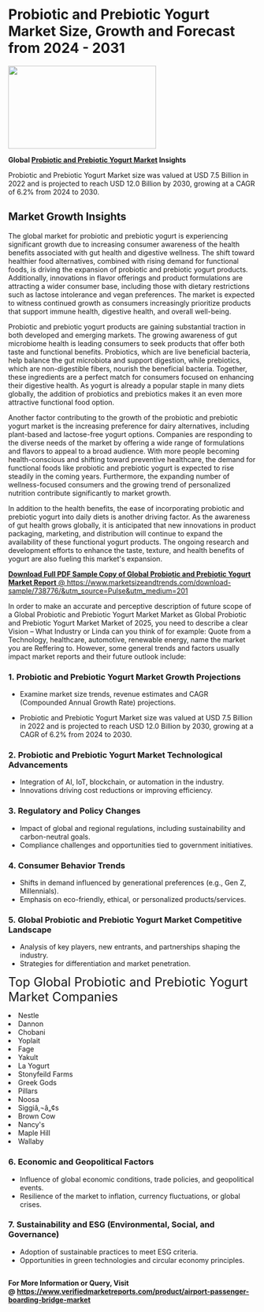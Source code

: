 <H1>Probiotic and Prebiotic Yogurt Market Size, Growth and Forecast from 2024 - 2031</H1><img class="aligncenter size-medium wp-image-584254" src="https://thirdeyenews.in/wp-content/uploads/2024/09/Global-Market-Research-300x168.jpeg" alt="" width="300" height="168" /><p><strong>Global&nbsp;<a href="https://www.marketsizeandtrends.com/download-sample/738776/&amp;utm_source=Pulse&amp;utm_medium=201">Probiotic and Prebiotic Yogurt Market</a> Insights</strong></p><p>Probiotic and Prebiotic Yogurt Market size was valued at USD 7.5 Billion in 2022 and is projected to reach USD 12.0 Billion by 2030, growing at a CAGR of 6.2% from 2024 to 2030.</p><p><h2>Market Growth Insights</h2> <p>The global market for probiotic and prebiotic yogurt is experiencing significant growth due to increasing consumer awareness of the health benefits associated with gut health and digestive wellness. The shift toward healthier food alternatives, combined with rising demand for functional foods, is driving the expansion of probiotic and prebiotic yogurt products. Additionally, innovations in flavor offerings and product formulations are attracting a wider consumer base, including those with dietary restrictions such as lactose intolerance and vegan preferences. The market is expected to witness continued growth as consumers increasingly prioritize products that support immune health, digestive health, and overall well-being.</p> <p><a href="#"></a></p> <p>Probiotic and prebiotic yogurt products are gaining substantial traction in both developed and emerging markets. The growing awareness of gut microbiome health is leading consumers to seek products that offer both taste and functional benefits. Probiotics, which are live beneficial bacteria, help balance the gut microbiota and support digestion, while prebiotics, which are non-digestible fibers, nourish the beneficial bacteria. Together, these ingredients are a perfect match for consumers focused on enhancing their digestive health. As yogurt is already a popular staple in many diets globally, the addition of probiotics and prebiotics makes it an even more attractive functional food option.</p> <p>Another factor contributing to the growth of the probiotic and prebiotic yogurt market is the increasing preference for dairy alternatives, including plant-based and lactose-free yogurt options. Companies are responding to the diverse needs of the market by offering a wide range of formulations and flavors to appeal to a broad audience. With more people becoming health-conscious and shifting toward preventive healthcare, the demand for functional foods like probiotic and prebiotic yogurt is expected to rise steadily in the coming years. Furthermore, the expanding number of wellness-focused consumers and the growing trend of personalized nutrition contribute significantly to market growth.</p> <p>In addition to the health benefits, the ease of incorporating probiotic and prebiotic yogurt into daily diets is another driving factor. As the awareness of gut health grows globally, it is anticipated that new innovations in product packaging, marketing, and distribution will continue to expand the availability of these functional yogurt products. The ongoing research and development efforts to enhance the taste, texture, and health benefits of yogurt are also fueling this market's expansion.</p> <p><a href="#"></p><p><span class=""><strong>Download Full PDF Sample Copy of Global Probiotic and Prebiotic Yogurt Market Report</strong> @ <a href="https://www.marketsizeandtrends.com/download-sample/738776/&amp;utm_source=Pulse&amp;utm_medium=201" target="_blank">https://www.marketsizeandtrends.com/download-sample/738776/&amp;utm_source=Pulse&amp;utm_medium=201</a></span></p><p>In order to make an accurate and perceptive description of future scope of a Global&nbsp;Probiotic and Prebiotic Yogurt Market Market as Global&nbsp;Probiotic and Prebiotic Yogurt Market Market of 2025, you need to describe a clear Vision &ndash; What Industry or Linda can you think of for example: Quote from a Technology, healthcare, automotive, renewable energy, name the market you are Reffering to. However, some general trends and factors usually impact market reports and their future outlook include:</p><h3>1.&nbsp;<strong>Probiotic and Prebiotic Yogurt Market Growth Projections</strong></h3><ul><li>Examine market size trends, revenue estimates and CAGR (Compounded Annual Growth Rate) projections.</li><li><p>Probiotic and Prebiotic Yogurt Market size was valued at USD 7.5 Billion in 2022 and is projected to reach USD 12.0 Billion by 2030, growing at a CAGR of 6.2% from 2024 to 2030.</p></li></ul><h3>2.&nbsp;<strong>Probiotic and Prebiotic Yogurt Market Technological Advancements</strong></h3><ul><li>Integration of AI, IoT, blockchain, or automation in the industry.</li><li>Innovations driving cost reductions or improving efficiency.</li></ul><h3>3.&nbsp;<strong>Regulatory and Policy Changes</strong></h3><ul><li>Impact of global and regional regulations, including sustainability and carbon-neutral goals.</li><li>Compliance challenges and opportunities tied to government initiatives.</li></ul><h3>4.&nbsp;<strong>Consumer Behavior Trends</strong></h3><ul><li>Shifts in demand influenced by generational preferences (e.g., Gen Z, Millennials).</li><li>Emphasis on eco-friendly, ethical, or personalized products/services.</li></ul><h3>5.&nbsp;<strong>Global Probiotic and Prebiotic Yogurt Market Competitive Landscape</strong></h3><ul><li>Analysis of key players, new entrants, and partnerships shaping the industry.</li><li>Strategies for differentiation and market penetration.</li></ul><p data-pm-slice="1 1 []"><span style="color: inherit; font-family: inherit; font-size: 25px;">Top Global Probiotic and Prebiotic Yogurt Market Companies</span></p><div class="" data-test-id=""><p><li>Nestle</li><li> Dannon</li><li> Chobani</li><li> Yoplait</li><li> Fage</li><li> Yakult</li><li> La Yogurt</li><li> Stonyfeild Farms</li><li> Greek Gods</li><li> Pillars</li><li> Noosa</li><li> Siggiâ‚¬â„¢s</li><li> Brown Cow</li><li> Nancy's</li><li> Maple Hill</li><li> Wallaby</li></p></div><h3>6.&nbsp;<strong>Economic and Geopolitical Factors</strong></h3><ul><li>Influence of global economic conditions, trade policies, and geopolitical events.</li><li>Resilience of the market to inflation, currency fluctuations, or global crises.</li></ul><h3>7.&nbsp;<strong>Sustainability and ESG (Environmental, Social, and Governance)</strong></h3><ul><li>Adoption of sustainable practices to meet ESG criteria.</li><li>Opportunities in green technologies and circular economy principles.</li></ul><h2><strong style="font-size: 14px;">For More Information or Query, Visit @&nbsp;</strong><a style="background-color: #ffffff; font-size: 14px;" href="https://www.marketsizeandtrends.com/report/probiotic-and-prebiotic-yogurt-market/" target="_blank">https://www.verifiedmarketreports.com/product/airport-passenger-boarding-bridge-market</a></h2>